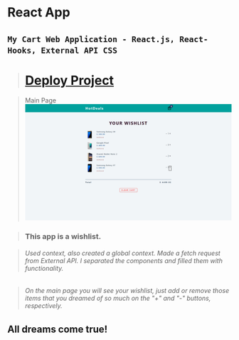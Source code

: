 # React App
## ```My Cart Web Application - React.js, React-Hooks, External API CSS```

># [Deploy Project]() 

>Main Page
![main_page_cart](main_cart.png)

>### This app is a wishlist.

>###### Used context, also created a global context. Made a fetch request from External API. I separated the components and filled them with functionality.

>###### On the main page you will see your wishlist, just add or remove those items that you dreamed of so much on the "+" and "-" buttons, respectively.

## All dreams come true!